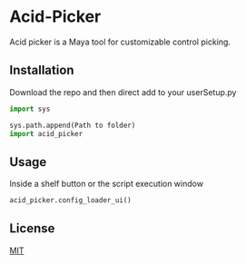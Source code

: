 # Acid-Picker

Acid picker is a Maya tool for customizable control picking.

## Installation

Download the repo and then direct add to your userSetup.py

```python
import sys

sys.path.append(Path to folder) 
import acid_picker

```

## Usage

Inside a shelf button or the script execution window

```python
acid_picker.config_loader_ui()
```

## License
[MIT](https://choosealicense.com/licenses/mit/)
